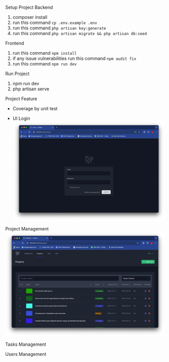 Setup Project
Backend
1. composer install
2. run this command `cp .env.example .env`
3. run this command `php artisan key:generate`
4. run this command `php artisan migrate && php artisan db:seed`

Frontend
1. run this command `npm install`
2. if any issue vulnerabilities run this command `npm audit fix`
3. run this command `npm run dev`

Run Project
1. npm run dev
2. php artisan serve

Project Feature
- Coverage by unit test

- UI
Login
![alt text](public/screenshoot/login.png)

Project Management
![alt text](public/screenshoot/project.png)

Tasks Management

Users Management
